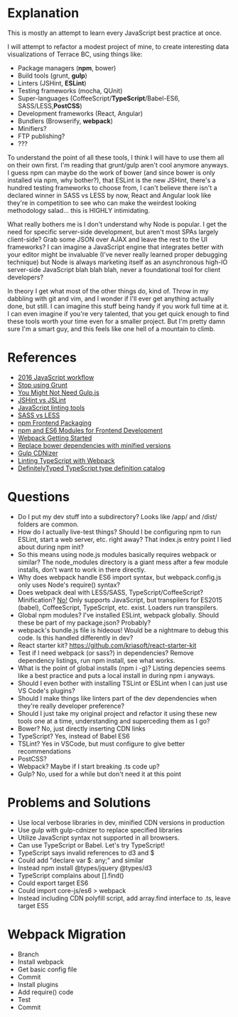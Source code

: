 # Explanation
This is mostly an attempt to learn every JavaScript best practice at once.

I will attempt to refactor a modest project of mine, to create interesting data visualizations of Terrace BC, using things like:
* Package managers (**npm**, bower)
* Build tools (grunt, **gulp**)
* Linters (JSHint, **ESLint**)
* Testing frameworks (mocha, QUnit)
* Super-languages (CoffeeScript/**TypeScript**/Babel-ES6, SASS/LESS,**PostCSS**)
* Development frameworks (React, Angular)
* Bundlers (Browserify, **webpack**)
* Minifiers?
* FTP publishing?
* ???

To understand the point of all these tools, I think I will have to use them all on their own first.  I'm reading that grunt/gulp aren't cool anymore anyways. I guess npm can maybe do the work of bower (and since bower is only installed via npm, why bother?), that ESLint is the new JSHint, there's a hundred testing frameworks to choose from, I can't believe there isn't a declared winner in SASS vs LESS by now, React and Angular look like they're in competition to see who can make the weirdest looking methodology salad... this is HIGHLY intimidating.

What really bothers me is I don't understand why Node is popular.  I get the need for specific server-side development, but aren't most SPAs largely client-side?  Grab some JSON over AJAX and leave the rest to the UI frameworks?  I can imagine a JavaScript engine that integrates better with your editor might be invaluable (I've never really learned proper debugging technique) but Node is always marketing itself as an asynchronous high-IO server-side JavaScript blah blah blah, never a foundational tool for client developers?

In theory I get what most of the other things do, kind of.  Throw in my dabbling with git and vim, and I wonder if I'll ever get anything actually done, but still.  I can imagine this stuff being handy if you work full time at it.  I can even imagine if you're very talented, that you get quick enough to find these tools worth your time even for a smaller project.  But I'm pretty damn sure I'm a smart guy, and this feels like one hell of a mountain to climb.

# References
* [2016 JavaScript workflow](http://stackoverflow.com/questions/21198977/difference-between-grunt-npm-and-bower-package-json-vs-bower-json)
* [Stop using Grunt](https://www.keithcirkel.co.uk/why-we-should-stop-using-grunt/)
* [You Might Not Need Gulp.js](https://medium.com/swlh/you-might-not-need-gulp-js-89a0220487dd)
* [JSHint vs JSLint](http://stackoverflow.com/questions/6803305/should-i-use-jslint-or-jshint-javascript-validation)
* [JavaScript linting tools](https://www.sitepoint.com/comparison-javascript-linting-tools/)
* [SASS vs LESS](https://www.keycdn.com/blog/sass-vs-less/)
* [npm Frontend Packaging](http://blog.npmjs.org/post/101775448305/npm-and-front-end-packaging)
* [npm and ES6 Modules for Frontend Development](http://wesbos.com/javascript-modules/)
* [Webpack Getting Started](https://webpack.js.org/guides/get-started/)
* [Replace bower dependencies with minified versions](http://stackoverflow.com/questions/16761272/how-to-configure-grunt-to-replace-bower-dependencies-by-its-minified-versions)
* [Gulp CDNizer](https://www.npmjs.com/package/gulp-cdnizer)
* [Linting TypeScript with Webpack](https://templecoding.com/blog/2016/04/07/linting-typescript-with-webpack/)
* [DefinitelyTyped TypeScript type definition catalog](https://github.com/DefinitelyTyped/DefinitelyTyped)

# Questions
* Do I put my dev stuff into a subdirectory?  Looks like /app/ and /dist/ folders are common.
* How do I actually live-test things?  Should I be configuring npm to run ESLint, start a web server, etc. right away?  That index.js entry point I lied about during npm init?
* So this means using node.js modules basically requires webpack or similar?  The node_modules directory is a giant mess after a few module installs, don't want to work in there directly.
* Why does webpack handle ES6 import syntax, but webpack.config.js only uses Node's require() syntax?
* Does webpack deal with LESS/SASS, TypeScript/CoffeeScript?  Minification?  [No!](https://webpack.github.io/docs/usage.html#using-loaders)  Only supports JavaScript, but transpilers for ES2015 (babel), CoffeeScript, TypeScript, etc. exist.  Loaders run transpilers.
* Global npm modules?  I've installed ESLint, webpack globally.  Should these be part of my package.json?  Probably?
* webpack's bundle.js file is hideous!  Would be a nightmare to debug this code.  Is this handled differently in dev?
* React starter kit?  https://github.com/kriasoft/react-starter-kit
* Test if I need webpack (or sass?) in dependencies?  Remove dependency listings, run npm install, see what works.
* What is the point of global installs (npm i -g)?  Listing depencies seems like a best practice and puts a local install in during npm i anyways.
* Should I even bother with installing TSLint or ESLint when I can just use VS Code's plugins?
* Should I make things like linters part of the dev dependencies when they're really developer preference?
* Should I just take my original project and refactor it using these new tools one at a time, understanding and superceding them as I go?
 * Bower?  No, just directly inserting CDN links
 * TypeScript?  Yes, instead of Babel ES6
 * TSLint?  Yes in VSCode, but must configure to give better recommendations
 * PostCSS?
 * Webpack?  Maybe if I start breaking .ts code up?
 * Gulp?  No, used for a while but don't need it at this point

# Problems and Solutions
* Use local verbose libraries in dev, minified CDN versions in production
 * Use gulp with gulp-cdnizer to replace specified libraries
* Utilize JavaScript syntax not supported in all browsers.
 * Can use TypeScript or Babel.  Let's try TypeScript!
* TypeScript says invalid references to d3 and $
 * Could add "declare var $: any;" and similar
 * Instead npm install @types/jquery @types/d3
* TypeScript complains about [].find()
 * Could export target ES6
 * Could import core-js/es6 > webpack
 * Instead including CDN polyfill script, add array.find interface to .ts, leave target ES5

# Webpack Migration
* Branch
* Install webpack
* Get basic config file
* Commit
* Install plugins
* Add require() code
* Test
* Commit